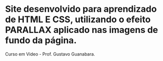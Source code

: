 # Site desenvolvido para aprendizado de HTML E CSS, utilizando o efeito PARALLAX aplicado nas imagens de fundo da página.
 
Curso em Video - Prof. Gustavo Guanabara.

